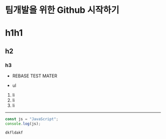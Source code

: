 # 팀개발을 위한 Github 시작하기
# h1h1
## h2
### h3

- REBASE TEST MATER

* ul

1. li
2. li
3. li

---
~~~js
const js = "JavaScript";
console.log(js);
~~~
 `dkfldakf`




